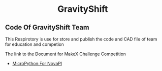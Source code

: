 <h1 align="center">GravityShift</h1>
<h2>Code Of GravityShift Team</h2>
<p>
  This Respirotory is use for store and publish the code and CAD file of team for education and competion
</p> 

The link to the Document for MakeX Challenge Competition
- [MicroPython For NovaPI](https://github.com/Makeblock-official/micropython-api-doc/tree/master/docs/novapi/modules/modules)

